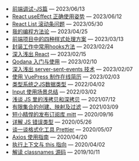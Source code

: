 - [前端调试-JS篇](https://www.qinghuani.fun/2023/06/13/%E5%89%8D%E7%AB%AF%E8%B0%83%E8%AF%95-js%E7%AF%87/) — 2023/06/13
- [React useEffect 正确使用姿势](https://www.qinghuani.fun/2023/06/12/react-useeffect-%E6%AD%A3%E7%A1%AE%E4%BD%BF%E7%94%A8%E5%A7%BF%E5%8A%BF/) — 2023/06/12
- [React List 滚动条问题](https://www.qinghuani.fun/2023/05/30/react-list-%E6%BB%9A%E5%8A%A8%E6%9D%A1%E9%97%AE%E9%A2%98/) — 2023/05/30
- [我的编程方法论](https://www.qinghuani.fun/2023/04/25/%E6%88%91%E7%9A%84%E7%BC%96%E7%A8%8B%E6%96%B9%E6%B3%95%E8%AE%BA/) — 2023/04/25
- [前端项目中的四种样式处理方案](https://www.qinghuani.fun/2023/03/13/%E5%89%8D%E7%AB%AF%E9%A1%B9%E7%9B%AE%E4%B8%AD%E7%9A%84%E5%9B%9B%E7%A7%8D%E6%A0%B7%E5%BC%8F%E5%A4%84%E7%90%86%E6%96%B9%E6%A1%88/) — 2023/03/13
- [封装工作中常用hooks方法](https://www.qinghuani.fun/2023/02/24/%E5%B0%81%E8%A3%85%E5%B7%A5%E4%BD%9C%E4%B8%AD%E5%B8%B8%E7%94%A8hooks%E6%96%B9%E6%B3%95/) — 2023/02/24
- [深入浅出 React](https://www.qinghuani.fun/2023/02/15/%E6%B7%B1%E5%85%A5%E6%B5%85%E5%87%BA-react/) — 2023/02/15
- [Qodana 入门与使用](https://www.qinghuani.fun/2023/02/10/qodana-%E5%85%A5%E9%97%A8%E4%B8%8E%E4%BD%BF%E7%94%A8/) — 2023/02/10
- [深入浅出 server-sent-events 技术](https://www.qinghuani.fun/2023/02/07/%E6%B7%B1%E5%85%A5%E6%B5%85%E5%87%BA-server-sent-events-%E6%8A%80%E6%9C%AF/) — 2023/02/07
- [使用 VuePress 制作在线简历](https://www.qinghuani.fun/2023/02/03/%E4%BD%BF%E7%94%A8-vuepress-%E5%88%B6%E4%BD%9C%E5%9C%A8%E7%BA%BF%E7%AE%80%E5%8E%86/) — 2023/02/03
- [类型系统之JS数据类型](https://www.qinghuani.fun/2022/04/02/%E7%B1%BB%E5%9E%8B%E7%B3%BB%E7%BB%9F%E4%B9%8Bjs%E6%95%B0%E6%8D%AE%E7%B1%BB%E5%9E%8B/) — 2022/04/02
- [Input 使用场景总结](https://www.qinghuani.fun/2022/03/02/input-%E4%BD%BF%E7%94%A8%E5%9C%BA%E6%99%AF%E6%80%BB%E7%BB%93/) — 2022/03/02
- [浅谈 JS 里的浅拷贝和深拷贝](https://www.qinghuani.fun/2021/07/12/%E6%B5%85%E8%B0%88-js-%E9%87%8C%E7%9A%84%E6%B5%85%E6%8B%B7%E8%B4%9D%E5%92%8C%E6%B7%B1%E6%8B%B7%E8%B4%9D/) — 2021/07/12
- [有限集合的创建、映射及过滤](https://www.qinghuani.fun/2021/03/09/%E6%9C%89%E9%99%90%E9%9B%86%E5%90%88%E7%9A%84%E5%88%9B%E5%BB%BA%E3%80%81%E6%98%A0%E5%B0%84%E5%8F%8A%E8%BF%87%E6%BB%A4/) — 2021/03/09
- [短小精悍的发布订阅库 mitt](https://www.qinghuani.fun/2020/09/16/%E7%9F%AD%E5%B0%8F%E7%B2%BE%E6%82%8D%E7%9A%84%E5%8F%91%E5%B8%83%E8%AE%A2%E9%98%85%E5%BA%93-mitt/) — 2020/09/16
- [详解 JS 错误类型](https://www.qinghuani.fun/2020/05/26/%E8%AF%A6%E8%A7%A3-js-%E9%94%99%E8%AF%AF%E7%B1%BB%E5%9E%8B/) — 2020/05/26
- [谈一谈格式化工具 Prettier](https://www.qinghuani.fun/2020/05/07/%E8%B0%88%E4%B8%80%E8%B0%88%E6%A0%BC%E5%BC%8F%E5%8C%96%E5%B7%A5%E5%85%B7-prettier/) — 2020/05/07
- [Axios 使用指南](https://www.qinghuani.fun/2020/04/20/axios-%E4%BD%BF%E7%94%A8%E6%8C%87%E5%8D%97/) — 2020/04/20
- [执行上下文与 this 指向](https://www.qinghuani.fun/2020/04/02/%E6%89%A7%E8%A1%8C%E4%B8%8A%E4%B8%8B%E6%96%87%E4%B8%8E-this-%E6%8C%87%E5%90%91/) — 2020/04/02
- [解读 classnames 源码](https://www.qinghuani.fun/2019/10/11/%E8%A7%A3%E8%AF%BB-classnames-%E6%BA%90%E7%A0%81/) — 2019/10/11
